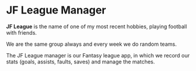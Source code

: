 # JF League Manager

**JF League** is the name of one of my most recent hobbies, playing football with friends. 

We are the same group always and every week we do random teams. 

The JF League manager is our Fantasy league app, in which we record our stats (goals, assists, faults, saves) and manage the matches.

